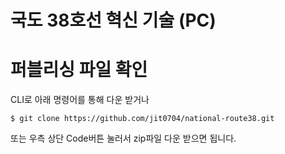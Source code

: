 # 국도 38호선 혁신 기술 (PC)

# 퍼블리싱 파일 확인

CLI로 아래 명령어를 통해 다운 받거나

```
$ git clone https://github.com/jit0704/national-route38.git
```

또는 우측 상단 Code버튼 눌러서 zip파일 다운 받으면 됩니다.
